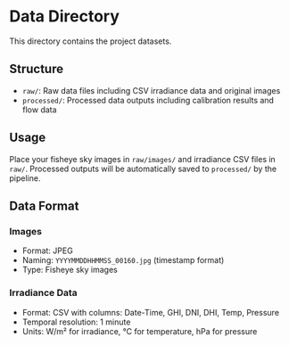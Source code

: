 # Data Directory

This directory contains the project datasets.

## Structure

- `raw/`: Raw data files including CSV irradiance data and original images
- `processed/`: Processed data outputs including calibration results and flow data

## Usage

Place your fisheye sky images in `raw/images/` and irradiance CSV files in `raw/`.
Processed outputs will be automatically saved to `processed/` by the pipeline.

## Data Format

### Images
- Format: JPEG
- Naming: `YYYYMMDDHHMMSS_00160.jpg` (timestamp format)
- Type: Fisheye sky images

### Irradiance Data
- Format: CSV with columns: Date-Time, GHI, DNI, DHI, Temp, Pressure
- Temporal resolution: 1 minute
- Units: W/m² for irradiance, °C for temperature, hPa for pressure